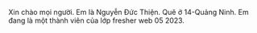 Xin chào mọi người. 
Em là Nguyễn Đức Thiện. 
Quê ở 14-Quảng Ninh.
Em đang là một thành viên của lớp fresher web 05 2023.